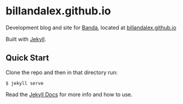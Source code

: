 # billandalex.github.io

Development blog and site for [Banda](https://github.com/billandalex), located at [billandalex.github.io](https://billandalex.github.io/)

Built with [Jekyll](https://jekyllrb.com/).



## Quick Start

Clone the repo and then in that directory run:

```shell
$ jekyll serve
```
Read the [Jekyll Docs](https://jekyllrb.com/docs/home/) for more info and how to use.
